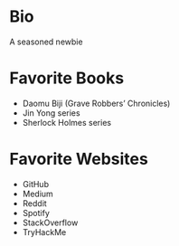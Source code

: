 # Bio
A seasoned newbie

# Favorite Books
- Daomu Biji (Grave Robbers’ Chronicles)
- Jin Yong series
- Sherlock Holmes series

# Favorite Websites
- GitHub
- Medium
- Reddit
- Spotify
- StackOverflow
- TryHackMe
